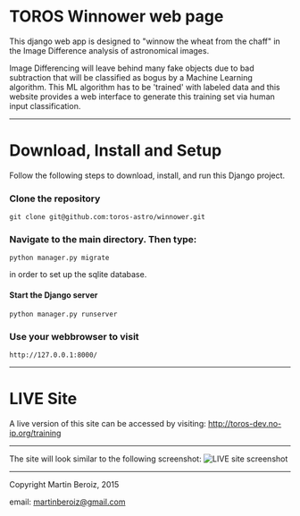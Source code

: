 # TOROS Winnower web page

This django web app is designed to "winnow the wheat from the chaff" in the Image Difference analysis of astronomical images. 

Image Differencing will leave behind many fake objects due to bad subtraction that will be classified as bogus by a Machine Learning algorithm. This ML algorithm has to be 'trained' with labeled data and this website provides a web interface to generate this training set via human input classification.

---

# Download, Install and Setup
Follow the following steps to download, install, and run this Django project.

### Clone the repository
```
git clone git@github.com:toros-astro/winnower.git
```

### Navigate to the main directory. Then type:
```
python manager.py migrate
```
in order to set up the sqlite database.

#### Start the Django server
```
python manager.py runserver
```

### Use your webbrowser to visit
```
http://127.0.0.1:8000/
```

---

# LIVE Site
A live version of this site can be accessed by visiting: http://toros-dev.no-ip.org/training


---

The site will look similar to the following screenshot:
![LIVE site screenshot](http://i.imgur.com/sVWE8eD.png)

---

Copyright Martin Beroiz, 2015

email: <martinberoiz@gmail.com>
